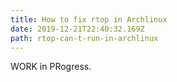 ```yaml
---
title: How to fix rtop in Archlinux
date: 2019-12-21T22:40:32.169Z
path: rtop-can-t-run-in-archlinux 
---
```


WORK in PRogress.
